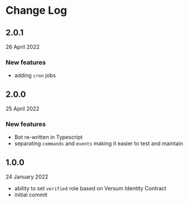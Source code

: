 # Change Log

## 2.0.1

26 April 2022

### New features

- adding `cron` jobs

## 2.0.0

25 April 2022

### New features

- Bot re-written in Typescript
- separating `commands` and `events` making it easier to test and maintain

## 1.0.0

24 January 2022

- ability to set `verified` role based on Versum Identity Contract
- initial commit
